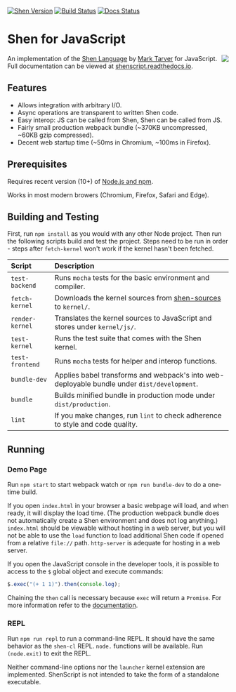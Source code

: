 [![Shen Version](https://img.shields.io/badge/shen-22.2-blue.svg)](https://github.com/Shen-Language)
[![Build Status](https://travis-ci.org/rkoeninger/ShenScript.svg?branch=master)](https://travis-ci.org/rkoeninger/ShenScript)
[![Docs Status](https://readthedocs.org/projects/shenscript/badge/?version=latest)](https://shenscript.readthedocs.io/en/latest/?badge=latest)

# Shen for JavaScript

<img src="https://raw.githubusercontent.com/rkoeninger/ShenScript/master/assets/logo.png" align="right">

An implementation of the [Shen Language](http://www.shenlanguage.org) by [Mark Tarver](http://marktarver.com/) for JavaScript. Full documentation can be viewed at [shenscript.readthedocs.io](https://shenscript.readthedocs.io/en/latest/).

## Features

  * Allows integration with arbitrary I/O.
  * Async operations are transparent to written Shen code.
  * Easy interop: JS can be called from Shen, Shen can be called from JS.
  * Fairly small production webpack bundle (\~370KB uncompressed, \~60KB gzip compressed).
  * Decent web startup time (\~50ms in Chromium, \~100ms in Firefox).

## Prerequisites

Requires recent version (10+) of [Node.js and npm](https://nodejs.org/en/download/).

Works in most modern browers (Chromium, Firefox, Safari and Edge).

## Building and Testing

First, run `npm install` as you would with any other Node project. Then run the following scripts build and test the project. Steps need to be run in order - steps after `fetch-kernel` won't work if the kernel hasn't been fetched.

| Script          | Description                                                                                                       |
|:----------------|:------------------------------------------------------------------------------------------------------------------|
| `test-backend`  | Runs `mocha` tests for the basic environment and compiler.                                                        |
| `fetch-kernel`  | Downloads the kernel sources from [shen-sources](https://github.com/Shen-Language/shen-sources.git) to `kernel/`. |
| `render-kernel` | Translates the kernel sources to JavaScript and stores under `kernel/js/`.                                        |
| `test-kernel`   | Runs the test suite that comes with the Shen kernel.                                                              |
| `test-frontend` | Runs `mocha` tests for helper and interop functions.                                                              |
| `bundle-dev`    | Applies babel transforms and webpack's into web-deployable bundle under `dist/development`.                       |
| `bundle`        | Builds minified bundle in production mode under `dist/production`.                                                |
| `lint`          | If you make changes, run `lint` to check adherence to style and code quality.                                     |

## Running

### Demo Page

Run `npm start` to start webpack watch or `npm run bundle-dev` to do a one-time build.

If you open `index.html` in your browser a basic webpage will load, and when ready, it will display the load time. (The production webpack bundle does not automatically create a Shen environment and does not log anything.) `index.html` should be viewable without hosting in a web server, but you will not be able to use the `load` function to load additional Shen code if opened from a relative `file://` path. `http-server` is adequate for hosting in a web server.

If you open the JavaScript console in the developer tools, it is possible to access to the `$` global object and execute commands:

```javascript
$.exec("(+ 1 1)").then(console.log);
```

Chaining the `then` call is necessary because `exec` will return a `Promise`. For more information refer to the [documentation](https://shenscript.readthedocs.io/en/latest/interop.html).

### REPL

Run `npm run repl` to run a command-line REPL. It should have the same behavior as the `shen-cl` REPL. `node.` functions will be available. Run `(node.exit)` to exit the REPL.

Neither command-line options nor the `launcher` kernel extension are implemented. ShenScript is not intended to take the form of a standalone executable.

